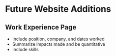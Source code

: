 # Future Website Additions

## Work Experience Page
- Include position, company, and dates worked
- Summarize impacts made and be quantitative
- Include skills
